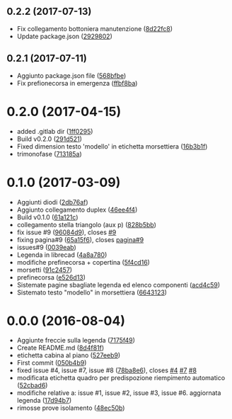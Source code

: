<a name="0.2.2"></a>
## 0.2.2 (2017-07-13)

* Fix collegamento bottoniera manutenzione ([8d22fc8](https://gitlab.com/eca-automs/schematics/MC-POL48MIAE/commit/8d22fc8))
* Update package.json ([2929802](https://gitlab.com/eca-automs/schematics/MC-POL48MIAE/commit/2929802))



<a name="0.2.1"></a>
## 0.2.1 (2017-07-11)

* Aggiunto package.json file ([568bfbe](https://gitlab.com/eca-automs/schematics/MC-OL48MIAE/commit/568bfbe))
* Fix prefionecorsa in emergenza ([ffbf8ba](https://gitlab.com/eca-automs/schematics/MC-OL48MIAE/commit/ffbf8ba))



<a name="0.2.0"></a>
# 0.2.0 (2017-04-15)

* added .gitlab dir ([1ff0295](https://gitlab.com/eca-automs/schematics/MC-OL48MIAE/commit/1ff0295))
* Build v0.2.0 ([291d521](https://gitlab.com/eca-automs/schematics/MC-OL48MIAE/commit/291d521))
* Fixed dimension testo 'modello' in etichetta morsettiera ([16b3b1f](https://gitlab.com/eca-automs/schematics/MC-OL48MIAE/commit/16b3b1f))
* trimonofase ([713185a](https://gitlab.com/eca-automs/schematics/MC-OL48MIAE/commit/713185a))



<a name="0.1.0"></a>
# 0.1.0 (2017-03-09)

* Aggiunti diodi ([2db76af](https://gitlab.com/eca-automs/schematics/MC-OL48MIAE/commit/2db76af))
* Aggiunto collegamento duplex ([46ee4f4](https://gitlab.com/eca-automs/schematics/MC-OL48MIAE/commit/46ee4f4))
* Build v0.1.0 ([61a121c](https://gitlab.com/eca-automs/schematics/MC-OL48MIAE/commit/61a121c))
* collegamento stella triangolo (aux p) ([828b5bb](https://gitlab.com/eca-automs/schematics/MC-OL48MIAE/commit/828b5bb))
* fix issue #9 ([96084d9](https://gitlab.com/eca-automs/schematics/MC-OL48MIAE/commit/96084d9)), closes [#9](https://gitlab.com/eca-automs/schematics/MC-OL48MIAE/issues/9)
* fixing pagina#9 ([65a15f6](https://gitlab.com/eca-automs/schematics/MC-OL48MIAE/commit/65a15f6)), closes [pagina#9](https://gitlab.com/eca-automs/schematics/MC-OL48MIAE/issues/9)
* issues#9 ([0039eab](https://gitlab.com/eca-automs/schematics/MC-OL48MIAE/commit/0039eab))
* Legenda in librecad ([4a8a780](https://gitlab.com/eca-automs/schematics/MC-OL48MIAE/commit/4a8a780))
* modifiche prefinecorsa + copertina ([5f4cd16](https://gitlab.com/eca-automs/schematics/MC-OL48MIAE/commit/5f4cd16))
* morsetti ([91c2457](https://gitlab.com/eca-automs/schematics/MC-OL48MIAE/commit/91c2457))
* prefinecorsa ([e526d13](https://gitlab.com/eca-automs/schematics/MC-OL48MIAE/commit/e526d13))
* Sistemate pagine sbagliate legenda ed elenco componenti ([acd4c59](https://gitlab.com/eca-automs/schematics/MC-OL48MIAE/commit/acd4c59))
* Sistemato testo "modello" in morsettiera ([6643123](https://gitlab.com/eca-automs/schematics/MC-OL48MIAE/commit/6643123))



<a name="0.0.0"></a>
# 0.0.0 (2016-08-04)

* Aggiunte freccie sulla legenda ([7175f49](https://gitlab.com/eca-automs/schematics/MC-OL48MIAE/commit/7175f49))
* Create README.md ([8d4f81f](https://gitlab.com/eca-automs/schematics/MC-OL48MIAE/commit/8d4f81f))
* etichetta cabina al piano ([527eeb9](https://gitlab.com/eca-automs/schematics/MC-OL48MIAE/commit/527eeb9))
* First commit ([050b4b9](https://gitlab.com/eca-automs/schematics/MC-OL48MIAE/commit/050b4b9))
* fixed issue #4, issue #7, issue #8 ([78ba8e6](https://gitlab.com/eca-automs/schematics/MC-OL48MIAE/commit/78ba8e6)), closes [#4](https://gitlab.com/eca-automs/schematics/MC-OL48MIAE/issues/4) [#7](https://gitlab.com/eca-automs/schematics/MC-OL48MIAE/issues/7) [#8](https://gitlab.com/eca-automs/schematics/MC-OL48MIAE/issues/8)
* modificata etichetta quadro per predispozione riempimento automatico ([52cbad6](https://gitlab.com/eca-automs/schematics/MC-OL48MIAE/commit/52cbad6))
* modifiche relative a: issue #1, issue #2, issue #3, issue #6. aggiornata legenda ([17d94b7](https://gitlab.com/eca-automs/schematics/MC-OL48MIAE/commit/17d94b7))
* rimosse prove isolamento ([48ec50b](https://gitlab.com/eca-automs/schematics/MC-OL48MIAE/commit/48ec50b))



